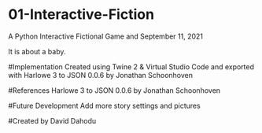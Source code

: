 # 01-Interactive-Fiction
A Python Interactive Fictional Game and September 11, 2021

It is about a baby.

#Implementation
Created using Twine 2 & Virtual Studio Code and exported with Harlowe 3 to JSON 0.0.6 by Jonathan Schoonhoven

#References
Harlowe 3 to JSON 0.0.6 by Jonathan Schoonhoven

#Future Development
Add more story settings and pictures

<h>#Created by</h>
David Dahodu
